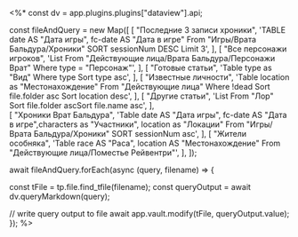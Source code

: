 <%*
const dv = app.plugins.plugins["dataview"].api;

const fileAndQuery = new Map([
  [
    "Последние 3 записи хроники",
    'TABLE date AS "Дата игры", fc-date AS "Дата в игре" From "Игры/Врата Бальдура/Хроники" SORT sessionNum DESC Limit 3',
  ], 
  [
    "Все персонажи игроков",
    'List From "Действующие лица/Врата Бальдура/Персонажи Врат" Where type = "Персонаж"',
  ],
  [
    "Готовые статьи",
    'Table type as "Вид" Where type Sort type asc',
  ],
  [
    "Известные личности",
    'Table location as "Местонахождение" From "Действующие лица" Where !dead Sort file.folder asc Sort location desc',
  ],
  [
    "Другие статьи",
    'List From "Лор" Sort file.folder ascSort file.name asc',
  ],  
  [
    "Хроники Врат Бальдура",
    'Table date AS "Дата игры", fc-date AS "Дата в игре",characters as "Участники", location as "Локации" From "Игры/Врата Бальдура/Хроники" SORT sessionNum asc',
  ], 
  [
    "Жители особняка",
    'Table race AS "Раса", location AS "Местонахождение" From "Действующие лица/Поместье Рейвентри"',
  ], 
]);

await fileAndQuery.forEach(async (query, filename) => {

  const tFile = tp.file.find_tfile(filename);
  const queryOutput = await dv.queryMarkdown(query);

  // write query output to file
  await app.vault.modify(tFile, queryOutput.value);
});
%>